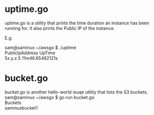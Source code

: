 # uptime.go
uptime.go  is a utility that prints the time duration an instance has been running for.  It also prints the Public IP of the instance.  
  
E.g.  

sam@saminux ~/awsgo $ ./uptime  
PublicIpAddress         UpTime  
5x.y.z.5                11m46.65482121s  
  
# bucket.go  
bucket.go is another hello-world isuqe utility that lists the S3 buckets.   
sam@saminux ~/awsgo $ go run bucket.go  
Buckets  
saminuxbucket1  

